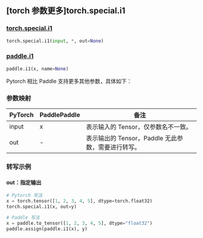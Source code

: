 ## [torch 参数更多]torch.special.i1

### [torch.special.i1](https://pytorch.org/docs/stable/special.html#torch.special.i1)

```python
torch.special.i1(input, *, out=None)
```

### [paddle.i1](https://www.paddlepaddle.org.cn/documentation/docs/zh/develop/api/paddle/i1_cn.html)

```python
paddle.i1(x, name=None)
```

Pytorch 相比 Paddle 支持更多其他参数，具体如下：

### 参数映射

| PyTorch | PaddlePaddle | 备注                                               |
| ------- | ------------ | -------------------------------------------------- |
| input   | x            | 表示输入的 Tensor，仅参数名不一致。                |
| out     | -            | 表示输出的 Tensor，Paddle 无此参数，需要进行转写。 |

### 转写示例

#### out：指定输出

```python
# Pytorch 写法
x = torch.tensor([1, 2, 3, 4, 5], dtype=torch.float32)
torch.special.i1(x, out=y)

# Paddle 写法
x = paddle.to_tensor([1, 2, 3, 4, 5], dtype="float32")
paddle.assign(paddle.i1(x), y)
```

